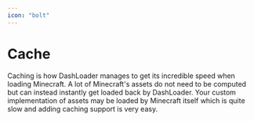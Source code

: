 ```yaml
---
icon: "bolt"
---
```

# Cache
Caching is how DashLoader manages to get its incredible speed when loading Minecraft. A lot of Minecraft's assets do not need to be computed but can instead instantly get loaded back by DashLoader. Your custom implementation of assets may be loaded by Minecraft itself which is quite slow and adding caching support is very easy.